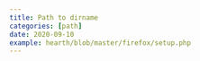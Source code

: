```yaml
---
title: Path to dirname
categories: [path]
date: 2020-09-10
example: hearth/blob/master/firefox/setup.php
---
```

